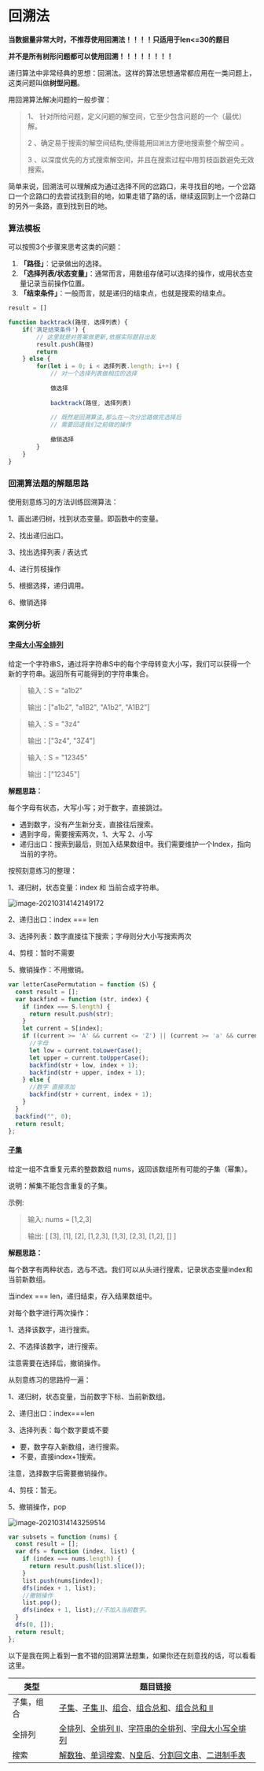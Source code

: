 # 回溯法

**当数据量非常大时，不推荐使用回溯法！！！！只适用于len<=30的题目**

**并不是所有树形问题都可以使用回溯！！！！！！！！**

递归算法中非常经典的思想：回溯法。这样的算法思想通常都应用在一类问题上，这类问题叫做**树型问题**。

用回溯算法解决问题的一般步骤：

> 1、 针对所给问题，定义问题的解空间，它至少包含问题的一个（最优）解。
>
> 2 、确定易于搜索的解空间结构,使得能用`回溯法`方便地搜索整个解空间 。
>
> 3 、以深度优先的方式搜索解空间，并且在搜索过程中用剪枝函数避免无效搜索。

简单来说，回溯法可以理解成为通过选择不同的岔路口，来寻找目的地，一个岔路口一个岔路口的去尝试找到目的地，如果走错了路的话，继续返回到上一个岔路口的另外一条路，直到找到目的地。

### 算法模板

可以按照3个步骤来思考这类的问题：

1. **「路径」**：记录做出的选择。
2. **「选择列表/状态变量」**：通常而言，用数组存储可以选择的操作，或用状态变量记录当前操作位置。
3. **「结束条件」**：一般而言，就是递归的结束点，也就是搜索的结束点。

```js
result = []

function backtrack(路径, 选择列表) {
    if('满足结束条件') {
        // 这里就是对答案做更新,依据实际题目出发
        result.push(路径)
        return
    } else {
        for(let i = 0; i < 选择列表.length; i++) {
            // 对一个选择列表做相应的选择
            
            做选择
            
            backtrack(路径, 选择列表)
            
            // 既然是回溯算法,那么在一次分岔路做完选择后
            // 需要回退我们之前做的操作
            
            撤销选择
        }
    }
}
```

### 回溯算法题的解题思路

使用刻意练习的方法训练回溯算法：

1、画出递归树，找到状态变量。即函数中的变量。

2、找出递归出口。

3、找出选择列表 / 表达式

4、进行剪枝操作

5、根据选择，递归调用。

6、撤销选择

### 案例分析

#### [字母大小写全排列](https://leetcode-cn.com/problems/letter-case-permutation/)

给定一个字符串S，通过将字符串S中的每个字母转变大小写，我们可以获得一个新的字符串。返回所有可能得到的字符串集合。

> 输入：S = "a1b2"
>
>  输出：["a1b2", "a1B2", "A1b2", "A1B2"]

> 输入：S = "3z4" 
>
> 输出：["3z4", "3Z4"]

> 输入：S = "12345" 
>
> 输出：["12345"]

**解题思路：**

每个字母有状态，大写小写；对于数字，直接跳过。

- 遇到数字，没有产生新分支，直接往后搜索。
- 遇到字母，需要搜索两次，1、大写 2、小写
- 递归出口：搜索到最后，则加入结果数组中。我们需要维护一个Index，指向当前的字符。

按照刻意练习的整理：

1、递归树，状态变量：index 和 当前合成字符串。

![image-20210314142149172](http://ruoruochen-img-bed.oss-cn-beijing.aliyuncs.com/img/image-20210314142149172.png)

2、递归出口：index === len

3、选择列表：数字直接往下搜索；字母则分大小写搜索两次

4、剪枝：暂时不需要

5、撤销操作：不用撤销。

```js
var letterCasePermutation = function (S) {
  const result = [];
  var backfind = function (str, index) {
    if (index === S.length) {
      return result.push(str);
    }
    let current = S[index];
    if ((current >= 'A' && current <= 'Z') || (current >= 'a' && current <= "z")) {
      //字母
      let low = current.toLowerCase();
      let upper = current.toUpperCase();
      backfind(str + low, index + 1);
      backfind(str + upper, index + 1);
    } else {
      //数字 直接添加
      backfind(str + current, index + 1);
    }
  }
  backfind("", 0);
  return result;
};
```

#### [子集](https://leetcode-cn.com/problems/subsets/)

给定一组不含重复元素的整数数组 nums，返回该数组所有可能的子集（幂集）。

说明：解集不能包含重复的子集。

示例:

> 输入: nums = [1,2,3] 
>
> 输出: [ [3], [1], [2], [1,2,3], [1,3], [2,3], [1,2], [] ]

**解题思路：**

每个数字有两种状态，选与不选。我们可以从头进行搜素，记录状态变量index和当前新数组。

当index === len，递归结束，存入结果数组中。

对每个数字进行两次操作：

1、选择该数字，进行搜索。

2、不选择该数字，进行搜索。

注意需要在选择后，撤销操作。

从刻意练习的思路捋一遍：

1、递归树，状态变量，当前数字下标、当前新数组。

2、递归出口：index===len

3、选择列表：每个数字要或不要

- 要，数字存入新数组，进行搜索。
- 不要，直接index+1搜索。

注意，选择数字后需要撤销操作。

4、剪枝：暂无。

5、撤销操作，pop

![image-20210314143259514](http://ruoruochen-img-bed.oss-cn-beijing.aliyuncs.com/img/image-20210314143259514.png)

```js
var subsets = function (nums) {
  const result = [];
  var dfs = function (index, list) {
    if (index === nums.length) {
      return result.push(list.slice());
    }
    list.push(nums[index]);
    dfs(index + 1, list);
    //撤销操作
    list.pop();
    dfs(index + 1, list);//不加入当前数字。
  }
  dfs(0, []);
  return result;
};
```

以下是我在网上看到一套不错的回溯算法题集，如果你还在刻意找的话，可以看看这里。

| 类型       | 题目链接                                                     |
| ---------- | ------------------------------------------------------------ |
| 子集，组合 | [子集](https://leetcode-cn.com/problems/subsets/)、[子集 II](https://leetcode-cn.com/problems/subsets-ii/)、[组合](https://leetcode-cn.com/problems/combinations/)、[组合总和](https://leetcode-cn.com/problems/combination-sum/)、[组合总和 II](https://leetcode-cn.com/problems/combination-sum-ii/) |
| 全排列     | [全排列](https://leetcode-cn.com/problems/permutations/)、[全排列 II](https://leetcode-cn.com/problems/permutations-ii/)、[字符串的全排列](https://leetcode-cn.com/problems/zi-fu-chuan-de-pai-lie-lcof/)、[字母大小写全排列](https://leetcode-cn.com/problems/letter-case-permutation/) |
| 搜索       | [解数独](https://leetcode-cn.com/problems/sudoku-solver/)、[单词搜索](https://leetcode-cn.com/problems/word-search/)、[N皇后](https://leetcode-cn.com/problems/eight-queens-lcci/)、[分割回文串](https://leetcode-cn.com/problems/palindrome-partitioning/)、[二进制手表](https://leetcode-cn.com/problems/binary-watch/) |